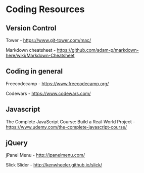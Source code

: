 # Coding Resources

## Version Control

Tower - https://www.git-tower.com/mac/

Markdown cheatsheet - https://github.com/adam-p/markdown-here/wiki/Markdown-Cheatsheet

## Coding in general

Freecodecamp - https://www.freecodecamp.org/

Codewars - https://www.codewars.com/

## Javascript

The Complete JavaScript Course: Build a Real-World Project - https://www.udemy.com/the-complete-javascript-course/

## jQuery

jPanel Menu - http://jpanelmenu.com/

Slick Slider - http://kenwheeler.github.io/slick/


